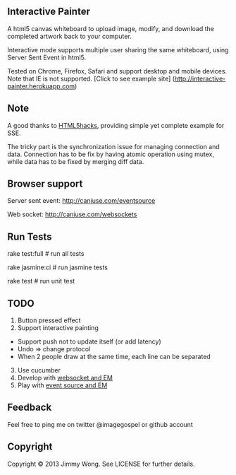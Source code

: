 Interactive Painter
-------------------

A html5 canvas whiteboard to upload image, modify, and download the completed artwork back to your computer.

Interactive mode supports multiple user sharing the same whiteboard, using Server Sent Event in html5.

Tested on Chrome, Firefox, Safari and support desktop and mobile devices. Note that IE is not supported. [Click to see example site] (http://interactive-painter.herokuapp.com)

Note
----

A good thanks to [HTML5hacks](http://html5hacks.com/blog/2013/04/21/push-notifications-to-the-browser-with-server-sent-events/), providing simple yet complete example for SSE.

The tricky part is the synchronization issue for managing connection and data. Connection has to be fix by having atomic operation using mutex, while data has to be fixed by merging diff data.

Browser support
---------------

Server sent event: http://caniuse.com/eventsource

Web socket: http://caniuse.com/websockets

Run Tests
---------

rake test:full # run all tests

rake jasmine:ci # run jasmine tests

rake test # run unit test

TODO
----

1. Button pressed effect
2. Support interactive painting
  - Support push not to update itself (or add latency)
  - Undo => change protocol
  - When 2 people draw at the same time, each line can be separated
3. Use cucumber
4. Develop with [websocket and EM](http://stackoverflow.com/questions/2999430/any-success-with-sinatra-working-together-with-eventmachine-websockets)
5. Play with [event source and EM](http://dev.af83.com/2011/08/03/em-eventsource-an-eventmachine-client-for-server-sent-events.html)

Feedback
-----------
Feel free to ping me on twitter @imagegospel or github account

Copyright
---------
Copyright © 2013 Jimmy Wong. See LICENSE for further details.
